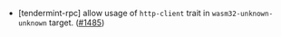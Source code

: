- [tendermint-rpc] allow usage of `http-client` trait in `wasm32-unknown-unknown` target. ([\#1485](https://github.com/informalsystems/tendermint-rs/pull/1485))

